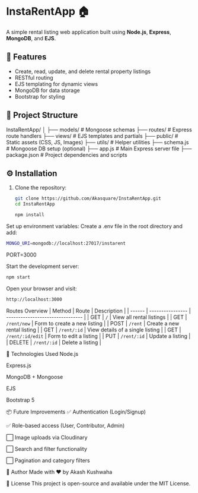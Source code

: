 # InstaRentApp 🏠

A simple rental listing web application built using **Node.js**, **Express**, **MongoDB**, and **EJS**.

## 🚀 Features

- Create, read, update, and delete rental property listings
- RESTful routing
- EJS templating for dynamic views
- MongoDB for data storage
- Bootstrap for styling

## 📁 Project Structure

InstaRentApp/
│
├── models/ # Mongoose schemas
├── routes/ # Express route handlers
├── views/ # EJS templates and partials
├── public/ # Static assets (CSS, JS, Images)
├── utils/ # Helper utilities
├── schema.js # Mongoose DB setup (optional)
├── app.js # Main Express server file
├── package.json # Project dependencies and scripts

 

## ⚙️ Installation

1. Clone the repository:
   ```bash
   git clone https://github.com/Akasquare/InstaRentApp.git
   cd InstaRentApp

   npm install
Set up environment variables:
Create a .env file in the root directory and add:
   ```bash
   MONGO_URI=mongodb://localhost:27017/instarent

   ```



PORT=3000

Start the development server:
```bash
npm start
```
Open your browser and visit:
 ```bash
http://localhost:3000
```

Routes Overview
| Method | Route            | Description                      |
| ------ | ---------------- | -------------------------------- |
| GET    | `/`              | View all rental listings         |
| GET    | `/rent/new`      | Form to create a new listing     |
| POST   | `/rent`          | Create a new rental listing      |
| GET    | `/rent/:id`      | View details of a single listing |
| GET    | `/rent/:id/edit` | Form to edit a listing           |
| PUT    | `/rent/:id`      | Update a listing                 |
| DELETE | `/rent/:id`      | Delete a listing                 |




📌 Technologies Used
Node.js

Express.js

MongoDB + Mongoose

EJS

Bootstrap 5

📦 Future Improvements
✅ Authentication (Login/Signup)

✅ Role-based access (User, Contributor, Admin)

⬜ Image uploads via Cloudinary

⬜ Search and filter functionality

⬜ Pagination and category filters

🙌 Author
Made with ❤️ by Akash Kushwaha

📄 License
This project is open-source and available under the MIT License.
 

